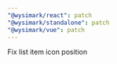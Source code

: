 ```yaml
---
"@wysimark/react": patch
"@wysimark/standalone": patch
"@wysimark/vue": patch
---
```


Fix list item icon position
